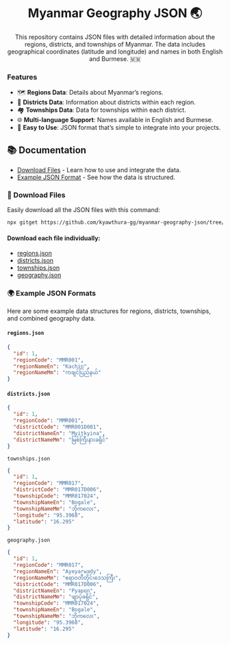 <div align="center">
  <img src="https://github.com/user-attachments/assets/e06e79b1-0a92-44a6-a2d3-63d7bcc53159" alt="">
</div>

<h1 align="center">Myanmar Geography JSON 🌏</h1>

<p align="center">
  This repository contains JSON files with detailed information about the regions, districts, and townships of Myanmar. The data includes geographical coordinates (latitude and longitude) and names in both English and Burmese. 🇲🇲
</p>

### Features

- 🗺️ **Regions Data**: Details about Myanmar’s regions.
- 📍 **Districts Data**: Information about districts within each region.
- 🏘️ **Townships Data**: Data for townships within each district.
- 🌐 **Multi-language Support**: Names available in English and Burmese.
- 🚀 **Easy to Use**: JSON format that’s simple to integrate into your projects.

## 📚 Documentation

- [Download Files](#🚀-download-files) - Learn how to use and integrate the data.
- [Example JSON Format](#🌍-example-json-formats) - See how the data is structured.

### 🚀 Download Files

Easily download all the JSON files with this command:

```bash
npx gitget https://github.com/kyawthura-gg/myanmar-geography-json/tree/main/data
```

#### Download each file individually:
- [regions.json](https://raw.githubusercontent.com/kyawthura-gg/myanmar-geography-json/main/data/regions.json)
- [districts.json](https://raw.githubusercontent.com/kyawthura-gg/myanmar-geography-json/main/data/districts.json)
- [townships.json](https://raw.githubusercontent.com/kyawthura-gg/myanmar-geography-json/main/data/townships.json)
- [geography.json](https://raw.githubusercontent.com/kyawthura-gg/myanmar-geography-json/main/data/geography.json)

### 🌍 Example JSON Formats

Here are some example data structures for regions, districts, townships, and combined geography data.

#### `regions.json`

```json
{
  "id": 1,
  "regionCode": "MMR001",
  "regionNameEn": "Kachin",
  "regionNameMm": "ကချင်ပြည်နယ်"
}
```

#### `districts.json`

```json
{
  "id": 1,
  "regionCode": "MMR001",
  "districtCode": "MMR001D001",
  "districtNameEn": "Myitkyina",
  "districtNameMm": "မြစ်ကြီးနားခရိုင်"
}
```

`townships.json`

```json
{
  "id": 1,
  "regionCode": "MMR017",
  "districtCode": "MMR017D006",
  "townshipCode": "MMR017024",
  "townshipNameEn": "Bogale",
  "townshipNameMm": "ဘိုကလေး",
  "longitude": "95.3968",
  "latitude": "16.295"
}
```

`geography.json`

```json
{
  "id": 1,
  "regionCode": "MMR017",
  "regionNameEn": "Ayeyarwady",
  "regionNameMm": "ဧရာဝတီတိုင်းဒေသကြီး",
  "districtCode": "MMR017D006",
  "districtNameEn": "Pyapon",
  "districtNameMm": "ဖျာပုံခရိုင်",
  "townshipCode": "MMR017024",
  "townshipNameEn": "Bogale",
  "townshipNameMm": "ဘိုကလေး",
  "longitude": "95.3968",
  "latitude": "16.295"
}
```
